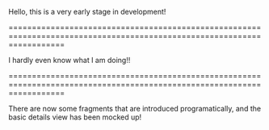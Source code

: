Hello, this is a very early stage in development!

========================================================================================================================

I hardly even know what I am doing!!

========================================================================================================================

There are now some fragments that are introduced programatically, and the basic details view has been mocked up!